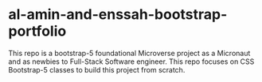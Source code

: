 # al-amin-and-enssah-bootstrap-portfolio
This repo is a bootstrap-5 foundational Microverse project as a Micronaut and as newbies to Full-Stack Software engineer. This repo focuses on CSS Bootstrap-5 classes to build this project from scratch.
